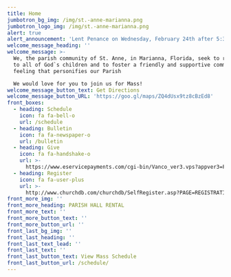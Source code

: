 ```yaml
---
title: Home
jumbotron_bg_img: /img/st.-anne-marianna.png
jumbotron_logo_img: /img/st.-anne-marianna.png
alert: true
alert_announcement: 'Lent Penance on Wednesday, February 24th after 5:30 PM Mass'
welcome_message_heading: ''
welcome_message: >-
  We, the parish community of St. Anne, in Marianna, Florida, seek to reach out
  to all of God`s children and to foster a friendly and supportive community
  feeling that personifies our Parish

  We would love for you to join us for Mass!
welcome_message_button_text: Get Directions
welcome_message_button_URL: 'https://goo.gl/maps/ZQ4dUsx9tz8cBzEd8'
front_boxes:
  - heading: Schedule
    icon: fa fa-bell-o
    url: /schedule
  - heading: Bulletin
    icon: fa fa-newspaper-o
    url: /bulletin
  - heading: Give
    icon: fa fa-handshake-o
    url: >-
      https://www.eservicepayments.com/cgi-bin/Vanco_ver3.vps?appver3=Fi1giPL8kwX_Oe1AO50jRod7ox_ggHj-1nE2DhQWwd9EOVZpPcIw91FrYieK2rA42EvVVAEjqawDomKT1pboua3Z5izAVK-egcmiL9g01BE=&ver=3
  - heading: Register
    icon: fa fa-user-plus
    url: >-
      http://www.churchdb.com/churchdb/SelfRegister.asp?PAGE=REGISTRATION_PAGE&iOrgzKey=77&ddlSite=582
front_more_img: ''
front_more_heading: PARISH HALL RENTAL
front_more_text: ''
front_more_button_text: ''
front_more_button_url: ''
front_last_bg_img: ''
front_last_heading: ''
front_last_text_lead: ''
front_last_text: ''
front_last_button_text: View Mass Schedule
front_last_button_url: /schedule/
---
```


